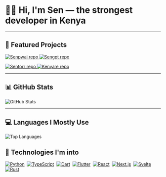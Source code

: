 <h1 align="left">👋🏿 Hi, I'm Sen — the strongest developer in Kenya</h1>

---

<h2 align="left">🚀 Featured Projects</h2>

<p align="left">
  <a href="https://github.com/SenZmaKi/Senpwai">
    <img src="https://github-readme-stats.vercel.app/api/pin/?username=SenZmaKi&repo=Senpwai&theme=radical" alt="Senpwai repo" />
  </a>
  <a href="https://github.com/SenZmaKi/Sengpt">
    <img src="https://github-readme-stats.vercel.app/api/pin/?username=SenZmaKi&repo=Sengpt&theme=radical" alt="Sengpt repo" />
  </a>
</p>

<p align="left">
  <a href="https://github.com/SenZmaKi/Sentorr">
    <img src="https://github-readme-stats.vercel.app/api/pin/?username=SenZmaKi&repo=Sentorr&theme=radical" alt="Sentorr repo" />
  </a>
  <a href="https://github.com/SenZmaKi/Kenyare">
    <img src="https://github-readme-stats.vercel.app/api/pin/?username=SenZmaKi&repo=Kenyare&theme=radical" alt="Kenyare repo" />
  </a>
</p>

---

<h2 align="left">📊 GitHub Stats</h2>



<p align="left">
  <img src="https://github-readme-stats.vercel.app/api?username=SenZmaKi&show_icons=true&theme=radical&hide_rank=false&hide=prs&count_private=true" alt="GitHub Stats" />
</p>

---

<h2 align="left">💻 Languages I Mostly Use</h2>

<p align="left">
  <img src="https://github-readme-stats.vercel.app/api/top-langs/?username=SenZmaKi&layout=compact&hide=Jupyter%20Notebook,css,html&count_private=true&theme=radical" alt="Top Languages" />
</p>

<h2 align="left">🧰 Technologies I'm into</h2>

<p align="left">
  <a href="https://www.python.org" title="Python"><img src="https://skillicons.dev/icons?i=python" alt="Python" /></a>&nbsp;
  <a href="https://www.typescriptlang.org" title="TypeScript"><img src="https://skillicons.dev/icons?i=ts" alt="TypeScript" /></a>&nbsp;
  <a href="https://dart.dev" title="Dart"><img src="https://skillicons.dev/icons?i=dart" alt="Dart" /></a>&nbsp;
  <a href="https://flutter.dev" title="Flutter"><img src="https://skillicons.dev/icons?i=flutter" alt="Flutter" /></a>&nbsp;
  <a href="https://react.dev" title="React"><img src="https://skillicons.dev/icons?i=react" alt="React" /></a>&nbsp;
  <a href="https://nextjs.org" title="Next.js"><img src="https://skillicons.dev/icons?i=nextjs" alt="Next.js" /></a>&nbsp;
  <a href="https://svelte.dev" title="Svelte"><img src="https://skillicons.dev/icons?i=svelte" alt="Svelte" /></a>&nbsp;
  <a href="https://www.rust-lang.org" title="Rust"><img src="https://skillicons.dev/icons?i=rust" alt="Rust" /></a>
</p>
